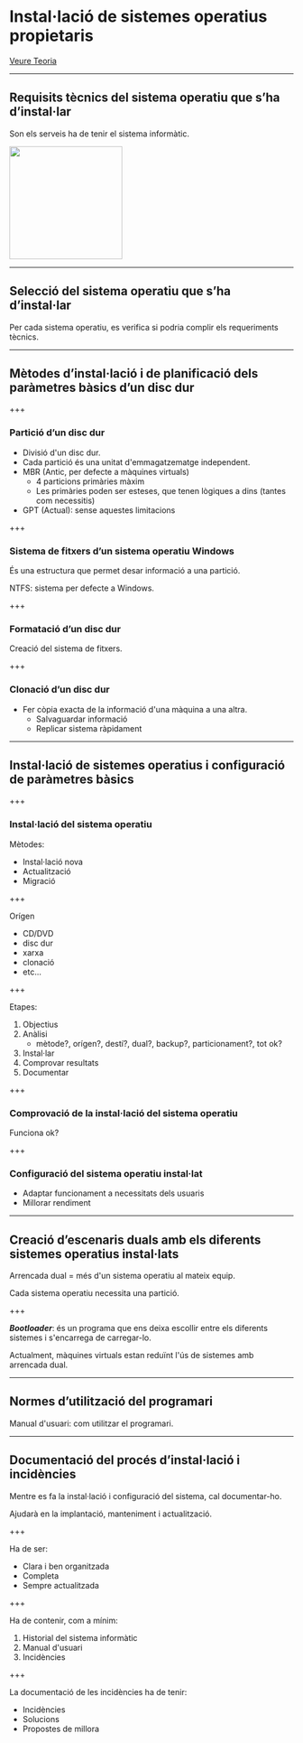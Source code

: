 Instal·lació de sistemes operatius propietaris
======================================================

[Veure Teoria](https://jrodr236.github.io/SOM/InstallacioSistemesPropietaris.html)

---

Requisits tècnics del sistema operatiu que s’ha d’instal·lar
------------------------------------------------------------

Son els serveis ha de tenir el sistema informàtic.

<img src="https://images.techhive.com/images/article/2016/08/omg-laptop-computer-crash-wtf-100678098-primary.idge.jpg" height="200">

---

Selecció del sistema operatiu que s’ha d’instal·lar
---------------------------------------------------

Per cada sistema operatiu, es verifica si podria complir els requeriments tècnics.

---

Mètodes d’instal·lació i de planificació dels paràmetres bàsics d’un disc dur
-----------------------------------------------------------------------------

+++

### Partició d’un disc dur

* Divisió d'un disc dur.
* Cada partició és una unitat d'emmagatzematge independent.
* MBR (Antic, per defecte a màquines virtuals)
  * 4 particions primàries màxim
  * Les primàries poden ser esteses, que tenen lògiques a dins (tantes com necessitis)
* GPT (Actual): sense aquestes limitacions

+++

### Sistema de fitxers d’un sistema operatiu Windows

És una estructura que permet desar informació a una partició.

NTFS: sistema per defecte a Windows.

+++

### Formatació d’un disc dur

Creació del sistema de fitxers.

+++

### Clonació d’un disc dur

* Fer còpia exacta de la informació d'una màquina a una altra.
  * Salvaguardar informació
  * Replicar sistema ràpidament

---

Instal·lació de sistemes operatius i configuració de paràmetres bàsics
----------------------------------------------------------------------


+++

### Instal·lació del sistema operatiu

Mètodes:
* Instal·lació nova
* Actualització
* Migració

+++

Orígen
-   CD/DVD
-   disc dur
-   xarxa
-   clonació
-   etc...

+++

Etapes:
1. Objectius
2. Anàlisi
   * mètode?, orígen?, destí?, dual?, backup?, particionament?, tot ok?
3. Instal·lar
4. Comprovar resultats
5. Documentar

+++

### Comprovació de la instal·lació del sistema operatiu

Funciona ok?

+++

### Configuració del sistema operatiu instal·lat

* Adaptar funcionament a necessitats dels usuaris
* Millorar rendiment

---

Creació d’escenaris duals amb els diferents sistemes operatius instal·lats
--------------------------------------------------------------------------

Arrencada dual = més d'un sistema operatiu al mateix equip.

Cada sistema operatiu necessita una partició.

+++

***Bootloader***: és un programa que ens deixa escollir entre els diferents sistemes i s'encarrega de carregar-lo.

Actualment, màquines virtuals estan reduïnt l'ús de sistemes amb arrencada dual.

---

Normes d’utilització del programari
-----------------------------------

Manual d'usuari: com utilitzar el programari.

---

Documentació del procés d’instal·lació i incidències
----------------------------------------------------

Mentre es fa la instal·lació i configuració del sistema, cal documentar-ho.

Ajudarà en la implantació, manteniment i actualització.

+++

Ha de ser:
- Clara i ben organitzada
- Completa
- Sempre actualitzada

+++

Ha de contenir, com a mínim:

1. Historial del sistema informàtic
2. Manual d'usuari
3. Incidències

+++

La documentació de les incidències ha de tenir:
- Incidències
- Solucions
- Propostes de millora

